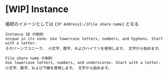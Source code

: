 # [WIP] Instance


接続のイメージとしては `{IP Address}:/{File share name}` となる

```
Instance ID の制約
unique in its zone. Use lowercase letters, numbers, and hyphens. Start with a letter.
そのゾーンでユニーク。 小文字、数字、およびハイフンを使用します。 文字から始めます。
```

```
File share name の制約
Use lowercase letters, numbers, and underscores. Start with a letter.
小文字、数字、および下線を使用します。 文字から始めます。
```

